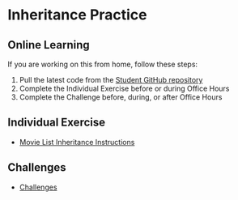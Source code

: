 # Inheritance Practice

## Online Learning
If you are working on this from home, follow these steps:

1. Pull the latest code from the [Student GitHub repository](https://github.com/hylandtechoutreach/htc-cs-102)
1. Complete the Individual Exercise before or during Office Hours
1. Complete the Challenge before, during, or after Office Hours

## Individual Exercise
- [Movie List Inheritance Instructions](MovieListInheritanceInstructions.md)

## Challenges
- [Challenges](Challenges.md)
